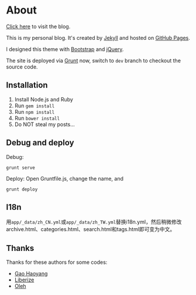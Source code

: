 About
===

[Click here](https://vjudge1.github.io) to visit the blog.

This is my personal blog. It's created by [Jekyll](http://jekyllrb.com) and hosted on [GitHub Pages](https://pages.github.com).

I designed this theme with [Bootstrap](http://getbootstrap.com) and [jQuery](https://jquery.com).

The site is deployed via [Grunt](http://gruntjs.com/) now, switch to `dev` branch to checkout the source code.

## Installation

1. Install Node.js and Ruby
2. Run `gem install`
3. Run `npm install`
4. Run `bower install`
5. Do NOT steal my posts...

## Debug and deploy

Debug:

    grunt serve

Deploy: Open Gruntfile.js, change the name, and

    grunt deploy

## I18n

用`app/_data/zh_CN.yml`或`app/_data/zh_TW.yml`替换i18n.yml，然后稍微修改archive.html、categories.html、search.html和tags.html即可变为中文。

## Thanks

Thanks for these authors for some codes:

* [Gao Haoyang](https://github.com/Gaohaoyang/gaohaoyang.github.io)
* [Liberize](https://github.com/liberize/liberize.github.com)
* [Oleh](http://o.zasadnyy.com/blog/optimized-jekyll-site-with-grunt/)
